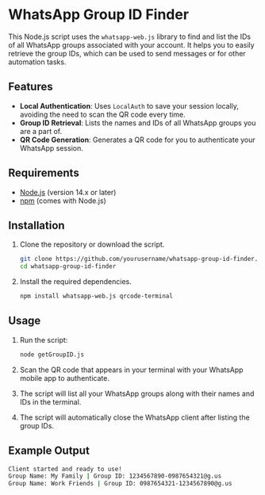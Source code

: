 # WhatsApp Group ID Finder

This Node.js script uses the `whatsapp-web.js` library to find and list the IDs of all WhatsApp groups associated with your account. It helps you to easily retrieve the group IDs, which can be used to send messages or for other automation tasks.

## Features

- **Local Authentication**: Uses `LocalAuth` to save your session locally, avoiding the need to scan the QR code every time.
- **Group ID Retrieval**: Lists the names and IDs of all WhatsApp groups you are a part of.
- **QR Code Generation**: Generates a QR code for you to authenticate your WhatsApp session.

## Requirements

- [Node.js](https://nodejs.org/) (version 14.x or later)
- [npm](https://www.npmjs.com/) (comes with Node.js)

## Installation

1. Clone the repository or download the script.

    ```bash
    git clone https://github.com/yourusername/whatsapp-group-id-finder.git
    cd whatsapp-group-id-finder
    ```

2. Install the required dependencies.

    ```bash
    npm install whatsapp-web.js qrcode-terminal
    ```

## Usage

1. Run the script:

    ```bash
    node getGroupID.js
    ```

2. Scan the QR code that appears in your terminal with your WhatsApp mobile app to authenticate.

3. The script will list all your WhatsApp groups along with their names and IDs in the terminal.

4. The script will automatically close the WhatsApp client after listing the group IDs.

## Example Output

```bash
Client started and ready to use!
Group Name: My Family | Group ID: 1234567890-0987654321@g.us
Group Name: Work Friends | Group ID: 0987654321-1234567890@g.us
